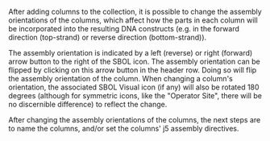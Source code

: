After adding columns to the collection, it is possible to change the assembly orientations of the columns, which affect how the parts in each column will be incorporated into the resulting DNA constructs (e.g. in the forward direction (top-strand) or reverse direction (bottom-strand)).
 
The assembly orientation is indicated by a left (reverse) or right (forward) arrow button to the right of the SBOL icon. The assembly orientation can be flipped by clicking on this arrow button in the header row. Doing so will flip the assembly orientation of the column. When changing a column's orientation, the associated SBOL Visual icon (if any) will also be rotated 180 degrees (although for symmetric icons, like the "Operator Site", there will be no discernible difference) to reflect the change.

After changing the assembly orientations of the columns, the next steps are to name the columns, and/or set the columns' j5 assembly directives.